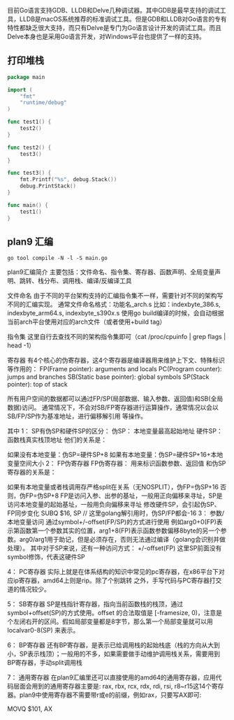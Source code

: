 目前Go语言支持GDB、LLDB和Delve几种调试器。其中GDB是最早支持的调试工具，LLDB是macOS系统推荐的标准调试工具。但是GDB和LLDB对Go语言的专有特性都缺乏很大支持，而只有Delve是专门为Go语言设计开发的调试工具。而且Delve本身也是采用Go语言开发，对Windows平台也提供了一样的支持。

## 打印堆栈
```go
package main

import (
    "fmt"
    "runtime/debug"
)

func test1() {
    test2()
}

func test2() {
    test3()
}

func test3() {
    fmt.Printf("%s", debug.Stack())
    debug.PrintStack()
}

func main() {
    test1()
}
```

## plan9 汇编


```shell
go tool compile -N -l -S main.go
```

plan9汇编简介
主要包括：文件命名、指令集、寄存器、函数声明、全局变量声明、跳转、栈分布、调用栈、编译/反编译工具

文件命名
由于不同的平台架构支持的汇编指令集不一样，需要针对不同的架构写不同的汇编实现。
通常文件命名格式：功能名_arch.s
比如：indexbyte_386.s, indexbyte_arm64.s, indexbyte_s390x.s
使用go build编译的时候，会自动根据当前arch平台使用对应的arch文件（或者使用+build tag）

指令集
这里自行去查找不同的架构指令集即可（cat /proc/cpuinfo | grep flags | head -1）

寄存器
有4个核心的伪寄存器，这4个寄存器是编译器用来维护上下文、特殊标识等作用的：
FP(Frame pointer): arguments and locals
PC(Program counter): jumps and branches
SB(Static base pointer): global symbols
SP(Stack pointer): top of stack

所有用户空间的数据都可以通过FP/SP(局部数据、输入参数、返回值)和SB(全局数据)访问。 通常情况下，不会对SB/FP寄存器进行运算操作，通常情况以会以SB/FP/SP作为基准地址，进行偏移解引用 等操作。

其中
1： SP有伪SP和硬件SP的区分：
伪SP： 本地变量最高起始地址
硬件SP： 函数栈真实栈顶地址
他们的关系是：

如果没有本地变量：伪SP=硬件SP+8
如果有本地变量：伪SP=硬件SP+16+本地变量空间大小
2： FP伪寄存器
FP伪寄存器： 用来标识函数参数、返回值
和伪SP寄存器的关系是：

如果有本地变量或者栈调用存严格split在关系（无NOSPLIT），伪FP=伪SP+16
否则，伪FP=伪SP+8
FP是访问入参、出参的基址，一般用正向偏移来寻址，SP是访问本地变量的起始基址，一般用负向偏移来寻址
修改硬件SP，会引起伪SP、FP同步变化
SUBQ $16, SP // 这里golang解引用时，伪SP/FP都会-16
3： 参数/本地变量访问
通过symbol+/-offset(FP/SP)的方式进行使用
例如arg0+0(FP)表示第函数第一个参数其实的位置，arg1+8(FP)表示函数参数偏移8byte的另一个参数。arg0/arg1用于助记，但是必须存在，否则无法通过编译（golang会识别并做处理）。
其中对于SP来说，还有一种访问方式：
+/-offset(FP)
这里SP前面没有symbol修饰，代表这硬件SP

4： PC寄存器
实际上就是在体系结构的知识中常见的pc寄存器，在x86平台下对应ip寄存器，amd64上则是rip。除了个别跳转 之外，手写代码与PC寄存器打交道的情况较少。

5： SB寄存器
SP是栈指针寄存器，指向当前函数栈的栈顶，通过symbol+offset(SP)的方式使用。offset 的合法取值是 [-framesize, 0)，注意是个左闭右开的区间。假如局部变量都是8字节，那么第一个局部变量就可以用localvar0-8(SP) 来表示。

6： BP寄存器
还有BP寄存器，是表示已给调用栈的起始栈底（栈的方向从大到小，SP表示栈顶）；一般用的不多，如果需要做手动维护调用栈关系，需要用到BP寄存器，手动split调用栈

7： 通用寄存器
在plan9汇编里还可以直接使用的amd64的通用寄存器，应用代码层面会用到的通用寄存器主要是: rax, rbx, rcx, rdx, rdi, rsi, r8~r15这14个寄存器。plan9中使用寄存器不需要带r或e的前缀，例如rax，只要写AX即可:

MOVQ $101, AX

